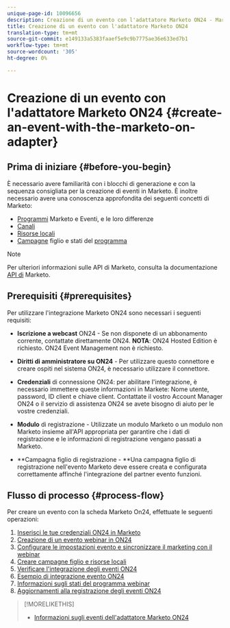 ```yaml
---
unique-page-id: 10096656
description: Creazione di un evento con l'adattatore Marketo ON24 - Marketo Docs - Documentazione del prodotto
title: Creazione di un evento con l'adattatore Marketo ON24
translation-type: tm+mt
source-git-commit: e149133a5383faaef5e9c9b7775ae36e633ed7b1
workflow-type: tm+mt
source-wordcount: '305'
ht-degree: 0%

---
```



# Creazione di un evento con l&#39;adattatore Marketo ON24 {#create-an-event-with-the-marketo-on-adapter}

## Prima di iniziare {#before-you-begin}

È necessario avere familiarità con i blocchi di generazione e con la sequenza consigliata per la creazione di eventi in Marketo. È inoltre necessario avere una conoscenza approfondita dei seguenti concetti di Marketo:

* [Programmi](../../../../product-docs/core-marketo-concepts/programs/creating-programs/understanding-programs.md) Marketo e Eventi, e le loro differenze
* [Canali](../../../../product-docs/administration/tags/create-a-program-channel.md)
* [Risorse locali](../../../../product-docs/core-marketo-concepts/programs/creating-programs/understanding-local-assets-in-a-program.md)
* [Campagne](https://docs.marketo.com/x/IRCa) figlio e stati del [programma](../../../../product-docs/core-marketo-concepts/smart-campaigns/program-flow-actions/change-program-status.md)

>[!NOTE]
>
>Per ulteriori informazioni sulle API di Marketo, consulta la documentazione [API di](http://developers.marketo.com/documentation/rest/) Marketo.

## Prerequisiti {#prerequisites}

Per utilizzare l&#39;integrazione Marketo ON24 sono necessari i seguenti requisiti:

* **Iscrizione a webcast** ON24 - Se non disponete di un abbonamento corrente, contattate direttamente ON24. **NOTA**: ON24 Hosted Edition è richiesto. ON24 Event Management non è richiesto.

* **Diritti di amministratore su ON24** - Per utilizzare questo connettore e creare ospiti nel sistema ON24, è necessario utilizzare il connettore.
* **Credenziali** di connessione ON24: per abilitare l&#39;integrazione, è necessario immettere queste informazioni in Markete: Nome utente, password, ID client e chiave client. Contattate il vostro Account Manager ON24 o il servizio di assistenza ON24 se avete bisogno di aiuto per le vostre credenziali.
* **Modulo** di registrazione - Utilizzate un modulo Marketo o un modulo non Marketo insieme all&#39;API appropriata per garantire che i dati di registrazione e le informazioni di registrazione vengano passati a Marketo.
* **Campagna figlio di registrazione - **Una campagna figlio di registrazione nell&#39;evento Marketo deve essere creata e configurata correttamente affinché l&#39;integrazione del partner evento funzioni.

## Flusso di processo {#process-flow}

Per creare un evento con la scheda Marketo On24, effettuate le seguenti operazioni:

1. [Inserisci le tue credenziali ON24 in Marketo](create-an-event-with-the-marketo-on24-adapter/enter-your-on24-credentials-in-marketo.md)
1. [Creazione di un evento webinar in ON24](create-an-event-with-the-marketo-on24-adapter/create-your-webinar-event-in-on24.md)
1. [Configurare le impostazioni evento e sincronizzare il marketing con il webinar](create-an-event-with-the-marketo-on24-adapter/configure-event-settings-and-sync-marketo-with-your-webinar.md)
1. [Creare campagne figlio e risorse locali](create-an-event-with-the-marketo-on24-adapter/create-child-campaigns-and-local-assets.md)
1. [Verificare l&#39;integrazione degli eventi ON24](create-an-event-with-the-marketo-on24-adapter/test-your-on24-event-integration.md)
1. [Esempio di integrazione evento ON24](create-an-event-with-the-marketo-on24-adapter/example-on24-event-integration.md)
1. [Informazioni sugli stati del programma webinar](create-an-event-with-the-marketo-on24-adapter/understanding-webinar-program-statuses.md)
1. [Aggiornamenti alla registrazione degli eventi ON24](create-an-event-with-the-marketo-on24-adapter/on24-event-registration-updates.md)

>[!MORELIKETHIS]
>
>* [Informazioni sugli eventi dell&#39;adattatore Marketo ON24](create-an-event-with-the-marketo-on24-adapter/understanding-marketo-on24-adapter-events.md)

>



